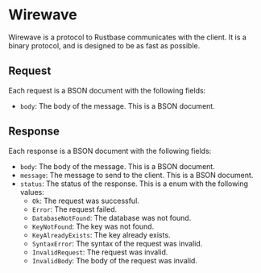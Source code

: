 # Wirewave
Wirewave is a protocol to Rustbase communicates with the client. It is a binary protocol, and is designed to be as fast as possible.

## Request
Each request is a BSON document with the following fields:
- `body`: The body of the message. This is a BSON document.

## Response
Each response is a BSON document with the following fields:
- `body`: The body of the message. This is a BSON document.
- `message`: The message to send to the client. This is a BSON document.
- `status`: The status of the response. This is a enum with the following values:
  - `Ok`: The request was successful.
  - `Error`: The request failed.
  - `DatabaseNotFound`: The database was not found.
  - `KeyNotFound`: The key was not found.
  - `KeyAlreadyExists`: The key already exists.
  - `SyntaxError`: The syntax of the request was invalid.
  - `InvalidRequest`: The request was invalid.
  - `InvalidBody`: The body of the request was invalid.
